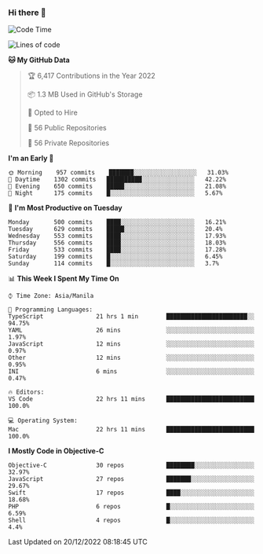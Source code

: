 ### Hi there 👋

<!--START_SECTION:waka-->
![Code Time](http://img.shields.io/badge/Code%20Time-3%2C497%20hrs%2029%20mins-blue)

![Lines of code](https://img.shields.io/badge/From%20Hello%20World%20I%27ve%20Written-2%20Million%20lines%20of%20code-blue)

**🐱 My GitHub Data** 

> 🏆 6,417 Contributions in the Year 2022
 > 
> 📦 1.3 MB Used in GitHub's Storage 
 > 
> 💼 Opted to Hire
 > 
> 📜 56 Public Repositories 
 > 
> 🔑 56 Private Repositories  
 > 
**I'm an Early 🐤** 

```text
🌞 Morning    957 commits    ███████░░░░░░░░░░░░░░░░░░   31.03% 
🌆 Daytime    1302 commits   ██████████░░░░░░░░░░░░░░░   42.22% 
🌃 Evening    650 commits    █████░░░░░░░░░░░░░░░░░░░░   21.08% 
🌙 Night      175 commits    █░░░░░░░░░░░░░░░░░░░░░░░░   5.67%

```
📅 **I'm Most Productive on Tuesday** 

```text
Monday       500 commits    ████░░░░░░░░░░░░░░░░░░░░░   16.21% 
Tuesday      629 commits    █████░░░░░░░░░░░░░░░░░░░░   20.4% 
Wednesday    553 commits    ████░░░░░░░░░░░░░░░░░░░░░   17.93% 
Thursday     556 commits    ████░░░░░░░░░░░░░░░░░░░░░   18.03% 
Friday       533 commits    ████░░░░░░░░░░░░░░░░░░░░░   17.28% 
Saturday     199 commits    █░░░░░░░░░░░░░░░░░░░░░░░░   6.45% 
Sunday       114 commits    █░░░░░░░░░░░░░░░░░░░░░░░░   3.7%

```


📊 **This Week I Spent My Time On** 

```text
⌚︎ Time Zone: Asia/Manila

💬 Programming Languages: 
TypeScript               21 hrs 1 min        ███████████████████████░░   94.75% 
YAML                     26 mins             ░░░░░░░░░░░░░░░░░░░░░░░░░   1.97% 
JavaScript               12 mins             ░░░░░░░░░░░░░░░░░░░░░░░░░   0.97% 
Other                    12 mins             ░░░░░░░░░░░░░░░░░░░░░░░░░   0.95% 
INI                      6 mins              ░░░░░░░░░░░░░░░░░░░░░░░░░   0.47%

🔥 Editors: 
VS Code                  22 hrs 11 mins      █████████████████████████   100.0%

💻 Operating System: 
Mac                      22 hrs 11 mins      █████████████████████████   100.0%

```

**I Mostly Code in Objective-C** 

```text
Objective-C              30 repos            ████████░░░░░░░░░░░░░░░░░   32.97% 
JavaScript               27 repos            ███████░░░░░░░░░░░░░░░░░░   29.67% 
Swift                    17 repos            ████░░░░░░░░░░░░░░░░░░░░░   18.68% 
PHP                      6 repos             █░░░░░░░░░░░░░░░░░░░░░░░░   6.59% 
Shell                    4 repos             █░░░░░░░░░░░░░░░░░░░░░░░░   4.4%

```



 Last Updated on 20/12/2022 08:18:45 UTC
<!--END_SECTION:waka-->


<!--
**rad182/rad182** is a ✨ _special_ ✨ repository because its `README.md` (this file) appears on your GitHub profile.

Here are some ideas to get you started:

- 🔭 I’m currently working on ...
- 🌱 I’m currently learning ...
- 👯 I’m looking to collaborate on ...
- 🤔 I’m looking for help with ...
- 💬 Ask me about ...
- 📫 How to reach me: ...
- 😄 Pronouns: ...
- ⚡ Fun fact: ...
-->
